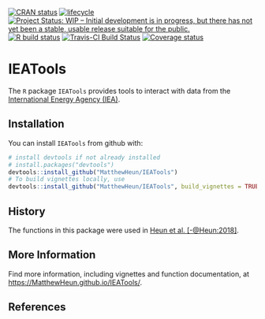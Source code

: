 
<!-- README.md is generated from README.Rmd. Please edit README.Rmd -->

[![CRAN
status](https://www.r-pkg.org/badges/version/IEATools)](https://cran.r-project.org/package=IEATools)
[![lifecycle](https://img.shields.io/badge/lifecycle-experimental-orange.svg)](https://www.tidyverse.org/lifecycle/#experimental)
[![Project Status: WIP – Initial development is in progress, but there
has not yet been a stable, usable release suitable for the
public.](https://www.repostatus.org/badges/latest/wip.svg)](https://www.repostatus.org/#wip)
[![R build
status](https://github.com/MatthewHeun/matsbyname/workflows/check-master-develop/badge.svg)](https://github.com/MatthewHeun/matsbyname/actions)
[![Travis-CI Build
Status](https://travis-ci.org/MatthewHeun/IEATools.svg?branch=master)](https://travis-ci.org/MatthewHeun/IEATools)
[![Coverage
status](https://codecov.io/gh/MatthewHeun/IEATools/branch/master/graph/badge.svg)](https://codecov.io/github/MatthewHeun/IEATools?branch=master)

# IEATools

The `R` package `IEATools` provides tools to interact with data from the
[International Energy Agency (IEA)](http://www.iea.org).

## Installation

<!-- You can install `IEATools` from CRAN with: -->

<!-- ```{r CRAN-installation, eval = FALSE} -->

<!-- install.packages("IEATools") -->

<!-- ``` -->

<!-- You can install a recent development version of `IEATools` from github with: -->

You can install `IEATools` from github with:

``` r
# install devtools if not already installed
# install.packages("devtools")
devtools::install_github("MatthewHeun/IEATools")
# To build vignettes locally, use
devtools::install_github("MatthewHeun/IEATools", build_vignettes = TRUE)
```

## History

The functions in this package were used in [Heun et
al. \[-@Heun:2018\]](https://doi.org/10.1016/j.apenergy.2018.05.109).

## More Information

Find more information, including vignettes and function documentation,
at <https://MatthewHeun.github.io/IEATools/>.

## References
